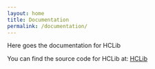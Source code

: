 ```yaml
---
layout: home
title: Documentation
permalink: /documentation/
---
```


Here goes the documentation for HCLib

You can find the source code for HCLib at:
[HCLib](https://github.com/habanero-rice/hclib)

